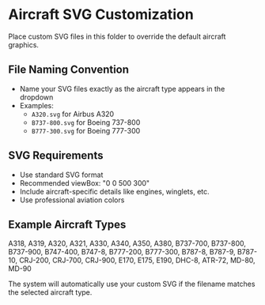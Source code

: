 
# Aircraft SVG Customization

Place custom SVG files in this folder to override the default aircraft graphics.

## File Naming Convention
- Name your SVG files exactly as the aircraft type appears in the dropdown
- Examples:
  - `A320.svg` for Airbus A320
  - `B737-800.svg` for Boeing 737-800
  - `B777-300.svg` for Boeing 777-300

## SVG Requirements
- Use standard SVG format
- Recommended viewBox: "0 0 500 300"
- Include aircraft-specific details like engines, winglets, etc.
- Use professional aviation colors

## Example Aircraft Types
A318, A319, A320, A321, A330, A340, A350, A380,
B737-700, B737-800, B737-900, B747-400, B747-8, B777-200, 
B777-300, B787-8, B787-9, B787-10, CRJ-200, CRJ-700, 
CRJ-900, E170, E175, E190, DHC-8, ATR-72, MD-80, MD-90

The system will automatically use your custom SVG if the filename matches the selected aircraft type.
